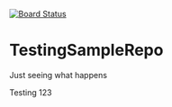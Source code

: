[![Board Status](https://office-test1.visualstudio.com/c333eda8-ed40-4ad1-89d7-48210895524e/986361a6-4d79-4ad7-acb3-16185c6b9cfd/_apis/work/boardbadge/5e1d3e29-49fb-4187-84ed-fe0c58580a47)](https://office-test1.visualstudio.com/c333eda8-ed40-4ad1-89d7-48210895524e/_boards/board/t/986361a6-4d79-4ad7-acb3-16185c6b9cfd/Microsoft.RequirementCategory)
# TestingSampleRepo
Just seeing what happens

Testing 123

